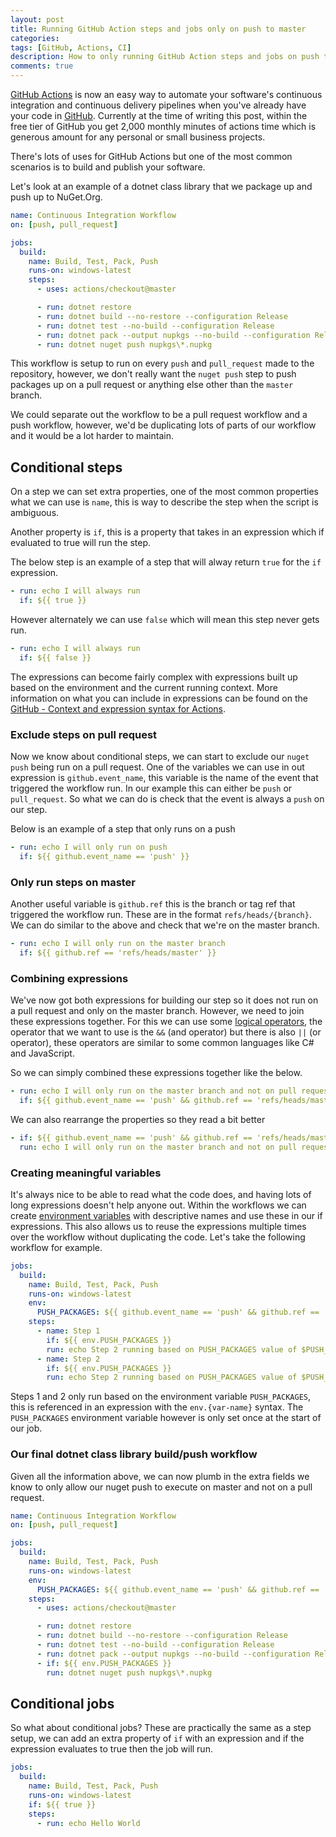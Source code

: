 ```yaml
---
layout: post
title: Running GitHub Action steps and jobs only on push to master
categories:
tags: [GitHub, Actions, CI]
description: How to only running GitHub Action steps and jobs on push to master branch
comments: true
---
```


[GitHub Actions](https://github.com/features/actions) is now an easy way to automate your software's continuous integration and continuous delivery pipelines when you've already have your code in [GitHub](https://github.com/). Currently at the time of writing this post, within the free tier of GitHub you get 2,000 monthly minutes of actions time which is generous amount for any personal or small business projects.

There's lots of uses for GitHub Actions but one of the most common scenarios is to build and publish your software.

Let's look at an example of a dotnet class library that we package up and push up to NuGet.Org.

```yml
name: Continuous Integration Workflow
on: [push, pull_request]

jobs:
  build:
    name: Build, Test, Pack, Push
    runs-on: windows-latest
    steps:
      - uses: actions/checkout@master

      - run: dotnet restore
      - run: dotnet build --no-restore --configuration Release
      - run: dotnet test --no-build --configuration Release
      - run: dotnet pack --output nupkgs --no-build --configuration Release 
      - run: dotnet nuget push nupkgs\*.nupkg
```

This workflow is setup to run on every `push` and `pull_request` made to the repository, however, we don't really want the `nuget push` step to push packages up on a pull request or anything else other than the `master` branch.

We could separate out the workflow to be a pull request workflow and a push workflow, however, we'd be duplicating lots of parts of our workflow and it would be a lot harder to maintain.

## Conditional steps

On a step we can set extra properties, one of the most common properties what we can use is `name`, this is way to describe the step when the script is ambiguous.

Another property is `if`, this is a property that takes in an expression which if evaluated to true will run the step.

The below step is an example of a step that will alway return `true` for the `if` expression.
```yml
- run: echo I will always run
  if: ${{ true }}
```

However alternately we can use `false` which will mean this step never gets run.
```yml
- run: echo I will always run
  if: ${{ false }}
```

The expressions can become fairly complex with expressions built up based on the environment and the current running context. More information on what you can include in expressions can be found on the [GitHub - Context and expression syntax for Actions](https://help.github.com/en/actions/reference/context-and-expression-syntax-for-github-actions).

### Exclude steps on pull request

Now we know about conditional steps, we can start to exclude our `nuget push` being run on a pull request. One of the variables we can use in out expression is `github.event_name`, this variable is the name of the event that triggered the workflow run. In our example this can either be `push` or `pull_request`. So what we can do is check that the event is always a `push` on our step.

Below is an example of a step that only runs on a push
```yml
- run: echo I will only run on push
  if: ${{ github.event_name == 'push' }}

```

### Only run steps on master

Another useful variable is `github.ref` this is the branch or tag ref that triggered the workflow run. These are in the format `refs/heads/{branch}`.
We can do similar to the above and check that we're on the master branch.
```yml
- run: echo I will only run on the master branch
  if: ${{ github.ref == 'refs/heads/master' }}
```

### Combining expressions

We've now got both expressions for building our step so it does not run on a pull request and only on the master branch. However, we need to join these expressions together. For this we can use some [logical operators](https://help.github.com/en/actions/reference/context-and-expression-syntax-for-github-actions#operators), the operator that we want to use is the `&&` (and operator) but there is also `||` (or operator), these operators are similar to some common languages like C# and JavaScript.

So we can simply combined these expressions together like the below.

```yml
- run: echo I will only run on the master branch and not on pull request
  if: ${{ github.event_name == 'push' && github.ref == 'refs/heads/master' }}
```

We can also rearrange the properties so they read a bit better

```yml
- if: ${{ github.event_name == 'push' && github.ref == 'refs/heads/master' }}
  run: echo I will only run on the master branch and not on pull request
```

### Creating meaningful variables

It's always nice to be able to read what the code does, and having lots of long expressions doesn't help anyone out. Within the workflows we can create [environment variables](https://help.github.com/en/actions/configuring-and-managing-workflows/using-environment-variables) with descriptive names and use these in our if expressions. This also allows us to reuse the expressions multiple times over the workflow without duplicating the code. Let's take the following workflow for example.

```yml
jobs:
  build:
    name: Build, Test, Pack, Push
    runs-on: windows-latest
    env:
      PUSH_PACKAGES: ${{ github.event_name == 'push' && github.ref == 'refs/heads/master' }}
    steps:
      - name: Step 1
        if: ${{ env.PUSH_PACKAGES }}
        run: echo Step 2 running based on PUSH_PACKAGES value of $PUSH_PACKAGES
      - name: Step 2
        if: ${{ env.PUSH_PACKAGES }}
        run: echo Step 2 running based on PUSH_PACKAGES value of $PUSH_PACKAGES
```

Steps 1 and 2 only run based on the environment variable `PUSH_PACKAGES`, this is referenced in an expression with the `env.{var-name}` syntax. The `PUSH_PACKAGES` environment variable however is only set once at the start of our job.

### Our final dotnet class library build/push workflow

Given all the information above, we can now plumb in the extra fields we know to only allow our nuget push to execute on master and not on a pull request.
```yml
name: Continuous Integration Workflow
on: [push, pull_request]

jobs:
  build:
    name: Build, Test, Pack, Push
    runs-on: windows-latest
    env:
      PUSH_PACKAGES: ${{ github.event_name == 'push' && github.ref == 'refs/heads/master' }}
    steps:
      - uses: actions/checkout@master

      - run: dotnet restore
      - run: dotnet build --no-restore --configuration Release
      - run: dotnet test --no-build --configuration Release
      - run: dotnet pack --output nupkgs --no-build --configuration Release 
      - if: ${{ env.PUSH_PACKAGES }}
        run: dotnet nuget push nupkgs\*.nupkg
```

## Conditional jobs

So what about conditional jobs? These are practically the same as a step setup, we can add an extra property of `if` with an expression and if the expression evaluates to true then the job will run.

```yml
jobs:
  build:
    name: Build, Test, Pack, Push
    runs-on: windows-latest
    if: ${{ true }}
    steps:
      - run: echo Hello World
```